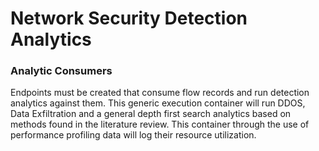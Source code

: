 # Network Security Detection Analytics

  ### Analytic Consumers
  Endpoints must be created that consume flow records and run detection analytics against them. This generic execution container will run DDOS, Data Exfiltration and a general depth first search analytics based on methods found in the literature review. This container through the use of performance profiling data will log their resource utilization.